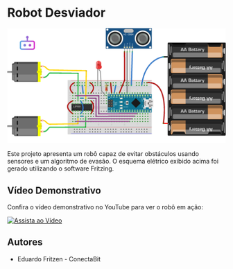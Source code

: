 # Robot Desviador

![Circuito Elétrico](scheme-nano-L293D.png)

Este projeto apresenta um robô capaz de evitar obstáculos usando sensores e um algoritmo de evasão. O esquema elétrico exibido acima foi gerado utilizando o software Fritzing.

## Vídeo Demonstrativo
Confira o vídeo demonstrativo no YouTube para ver o robô em ação:

[![Assista ao Vídeo](https://img.youtube.com/vi/FD2foIAbXzA/maxresdefault.jpg)](https://www.youtube.com/watch?v=FD2foIAbXzA)

## Autores

- Eduardo Fritzen - ConectaBit
